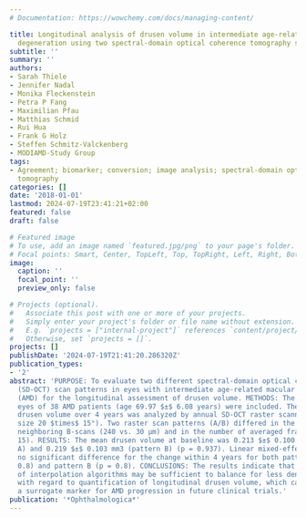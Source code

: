 ```yaml
---
# Documentation: https://wowchemy.com/docs/managing-content/

title: Longitudinal analysis of drusen volume in intermediate age-related macular
  degeneration using two spectral-domain optical coherence tomography scan patterns
subtitle: ''
summary: ''
authors:
- Sarah Thiele
- Jennifer Nadal
- Monika Fleckenstein
- Petra P Fang
- Maximilian Pfau
- Matthias Schmid
- Rui Hua
- Frank G Holz
- Steffen Schmitz-Valckenberg
- MODIAMD-Study Group
tags:
- Agreement; biomarker; conversion; image analysis; spectral-domain optical coherence
  tomography
categories: []
date: '2018-01-01'
lastmod: 2024-07-19T23:41:21+02:00
featured: false
draft: false

# Featured image
# To use, add an image named `featured.jpg/png` to your page's folder.
# Focal points: Smart, Center, TopLeft, Top, TopRight, Left, Right, BottomLeft, Bottom, BottomRight.
image:
  caption: ''
  focal_point: ''
  preview_only: false

# Projects (optional).
#   Associate this post with one or more of your projects.
#   Simply enter your project's folder or file name without extension.
#   E.g. `projects = ["internal-project"]` references `content/project/deep-learning/index.md`.
#   Otherwise, set `projects = []`.
projects: []
publishDate: '2024-07-19T21:41:20.286320Z'
publication_types:
- '2'
abstract: 'PURPOSE: To evaluate two different spectral-domain optical coherence tomography
  (SD-OCT) scan patterns in eyes with intermediate age-related macular degeneration
  (AMD) for the longitudinal assessment of drusen volume. METHODS: The data of 38
  eyes of 38 AMD patients (age 69.97 $±$ 6.08 years) were included. The longitudinal
  drusen volume over 4 years was analyzed by annual SD-OCT raster scanning (field
  size 20 $times$ 15°). Two raster scan patterns (A/B) differed in the distance between
  neighboring B-scans (240 vs. 30 µm) and in the number of averaged frames (4 vs.
  15). RESULTS: The mean drusen volume at baseline was 0.213 $±$ 0.100 mm3 (pattern
  A) and 0.219 $±$ 0.103 mm3 (pattern B) (p = 0.937). Linear mixed-effect models showed
  no significant difference for the change within 4 years for both pattern A (p =
  0.8) and pattern B (p = 0.8). CONCLUSIONS: The results indicate that the performance
  of interpolation algorithms may be sufficient to balance for less dense raster scanning
  with regard to quantification of longitudinal drusen volume, which can be used as
  a surrogate marker for AMD progression in future clinical trials.'
publication: '*Ophthalmologica*'
---
```


